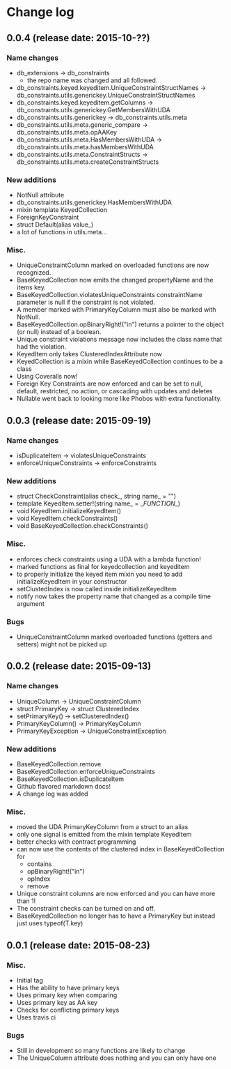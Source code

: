 # Change log

## 0.0.4 (release date: 2015-10-??)

### Name changes

 * db_extensions -> db_constraints
   + the repo name was changed and all followed.
 * db_constraints.keyed.keyeditem.UniqueConstraintStructNames -> db_constraints.utils.generickey.UniqueConstraintStructNames
 * db_constraints.keyed.keyeditem.getColumns -> db_constraints.utils.generickey.GetMembersWithUDA
 * db_constraints.utils.generickey -> db_constraints.utils.meta
 * db_constraints.utils.meta.generic_compare -> db_constraints.utils.meta.opAAKey
 * db_constraints.utils.meta.HasMembersWithUDA -> db_constraints.utils.meta.hasMembersWithUDA
 * db_constraints.utils.meta.ConstraintStructs -> db_constraints.utils.meta.createConstraintStructs


### New additions

 * NotNull attribute
 * db_constraints.utils.generickey.HasMembersWithUDA
 * mixin template KeyedCollection
 * ForeignKeyConstraint
 * struct Default(alias value_)
 * a lot of functions in utils.meta...

### Misc.

 * UniqueConstraintColumn marked on overloaded functions are now recognized.
 * BaseKeyedCollection now emits the changed propertyName and the items key.
 * BaseKeyedCollection.violatesUniqueConstraints constraintName parameter is null if the constraint is not violated.
 * A member marked with PrimaryKeyColumn must also be marked with NotNull.
 * BaseKeyedCollection.opBinaryRight!("in") returns a pointer to the object (or null) instead of a boolean.
 * Unique constraint violations message now includes the class name that had the violation.
 * KeyedItem only takes ClusteredIndexAttribute now
 * KeyedCollection is a mixin while BaseKeyedCollection continues to be a class
 * Using Coveralls now!
 * Foreign Key Constraints are now enforced and can be set to null, default, restricted, no action, or cascading with updates and deletes
 * Nullable went back to looking more like Phobos with extra functionality.

## 0.0.3 (release date: 2015-09-19)

### Name changes

 * isDuplicateItem -> violatesUniqueConstraints
 * enforceUniqueConstraints -> enforceConstraints

### New additions

 * struct CheckConstraint(alias check_, string name_ = "")
 * template KeyedItem.setter!(string name_ = \__FUNCTION__)
 * void KeyedItem.initializeKeyedItem()
 * void KeyedItem.checkConstraints()
 * void BaseKeyedCollection.checkConstraints()

### Misc.

 * enforces check constraints using a UDA with a lambda function!
 * marked functions as final for keyedcollection and keyeditem
 * to properly initialize the keyed item mixin you need to add initializeKeyedItem in your constructor
 * setClustedIndex is now called inside initializeKeyedItem
 * notify now takes the property name that changed as a compile time argument

### Bugs

 * UniqueConstraintColumn marked overloaded functions (getters and setters) might not be picked up

## 0.0.2 (release date: 2015-09-13)

### Name changes

 * UniqueColumn -> UniqueConstraintColumn
 * struct PrimaryKey -> struct ClusteredIndex
 * setPrimaryKey() -> setClusteredIndex()
 * PrimaryKeyColumn() -> PrimaryKeyColumn
 * PrimaryKeyException -> UniqueConstraintException

### New additions

 * BaseKeyedCollection.remove
 * BaseKeyedCollection.enforceUniqueConstraints
 * BaseKeyedCollection.isDuplicateItem
 * Github flavored markdown docs!
 * A change log was added

### Misc.

 * moved the UDA PrimaryKeyColumn from a struct to an alias
 * only one signal is emitted from the mixin template KeyedItem
 * better checks with contract programming
 * can now use the contents of the clustered index in BaseKeyedCollection for
   + contains
   + opBinaryRight!("in")
   + opIndex
   + remove
 * Unique constraint columns are now enforced and you can have more than 1!
 * The constraint checks can be turned on and off.
 * BaseKeyedCollection no longer has to have a PrimaryKey but instead just uses typeof(T.key)

## 0.0.1 (release date: 2015-08-23)

### Misc.

 * Initial tag
 * Has the ability to have primary keys
 * Uses primary key when comparing
 * Uses primary key as AA key
 * Checks for conflicting primary keys
 * Uses travis ci

### Bugs

 * Still in development so many functions are likely to change
 * The UniqueColumn attribute does nothing and you can only have one
